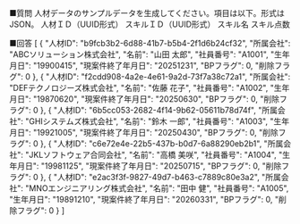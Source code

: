 ■質問
人材データのサンプルデータを生成してください。項目は以下。形式はJSON。
人材ＩＤ（UUID形式）
スキルＩＤ（UUID形式）
スキル名
スキル点数

■回答
[
{
"人材ID": "b9fcb3b2-6d88-41b7-b5b4-2f1d6b24cf32",
"所属会社": "ABCソリューション株式会社",
"名前": "山田 太郎",
"社員番号": "A1001",
"生年月日": "19900415",
"現案件終了年月日": "20251231",
"BPフラグ": 0,
"削除フラグ": 0
},
{
"人材ID": "f2cdd908-4a2e-4e61-9a2d-73f7a38c72a1",
"所属会社": "DEFテクノロジーズ株式会社",
"名前": "佐藤 花子",
"社員番号": "A1002",
"生年月日": "19870620",
"現案件終了年月日": "20250630",
"BPフラグ": 0,
"削除フラグ": 0
},
{
"人材ID": "6b5cc053-2682-4f14-9b62-05611b78d74f",
"所属会社": "GHIシステムズ株式会社",
"名前": "鈴木 一郎",
"社員番号": "A1003",
"生年月日": "19921005",
"現案件終了年月日": "20250430",
"BPフラグ": 0,
"削除フラグ": 0
},
{
"人材ID": "c6e72e4e-22b5-437b-b0d7-6a88290eb2b1",
"所属会社": "JKLソフトウェア合同会社",
"名前": "高橋 美咲",
"社員番号": "A1004",
"生年月日": "19981125",
"現案件終了年月日": "20250715",
"BPフラグ": 0,
"削除フラグ": 0
},
{
"人材ID": "e2ac3f3f-9827-49d7-b463-c7889c80e3a2",
"所属会社": "MNOエンジニアリング株式会社",
"名前": "田中 健",
"社員番号": "A1005",
"生年月日": "19891210",
"現案件終了年月日": "20260331",
"BPフラグ": 0,
"削除フラグ": 0
}
]
